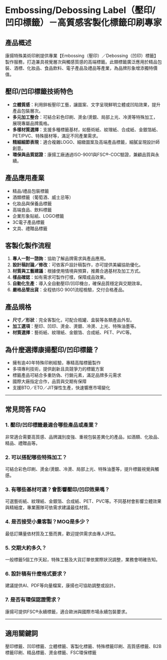 # Embossing/Debossing Label（壓印/凹印標籤）－高質感客製化標籤印刷專家

## 產品概述

康揚特殊美術印刷提供專業【Embossing（壓印）／Debossing（凹印）標籤】製作服務，打造兼具視覺層次與觸感質感的高端標籤。此類標籤廣泛應用於精品包裝、酒標、化妝品、食品飲料、電子產品及禮品等產業，為品牌形象增添獨特價值。

## 壓印/凹印標籤技術特色

- **立體質感**：利用鋅板壓印工藝，讓圖案、文字呈現鮮明立體或凹陷效果，提升產品包裝層次。
- **多元加工整合**：可結合彩色印刷、燙金/燙銀、局部上光、冷燙等特殊加工，展現專屬品牌風格。
- **多樣材質選擇**：支援多種標籤基材，如藝術紙、紋理紙、合成紙、金銀箔紙、PET/PVC、特殊膜材等，滿足不同產業需求。
- **精細細節表現**：適合複雜LOGO、細緻圖案及高端產品標籤，細膩呈現設計師創意。
- **環保與品質認證**：康揚工廠通過ISO-9001與FSC®-COC驗證，兼顧品質與永續。

## 產品應用產業

- 精品/禮品包裝標籤
- 酒類標籤（葡萄酒、威士忌等）
- 化妝品與保養品標籤
- 高端食品、飲料標籤
- 企業形象貼紙、LOGO標籤
- 3C電子產品標籤
- 文具、禮贈品標籤

## 客製化製作流程

1. **專人一對一諮詢**：協助了解品牌需求與產品應用。
2. **設計稿討論／修改**：可依客戶設計稿製作，亦可提供美編協助優化。
3. **材質與工藝建議**：根據使用情境與預算，推薦合適基材及加工方式。
4. **樣品確認**：如有需求可製作打樣，保障成品效果。
5. **自動化生產**：導入全自動壓印/凹印機台，確保品質穩定與交期效率。
6. **嚴格品管出貨**：全程依ISO 9001流程檢驗，交付合格產品。

## 產品規格

- **尺寸／形狀**：完全客製化，可配合瓶罐、盒裝等各類產品外型。
- **加工選項**：壓印、凹印、燙金、燙銀、冷燙、上光、特殊油墨等。
- **材質選擇**：藝術紙、紋理紙、金銀箔、合成紙、PET、PVC等。

## 為什麼選擇康揚壓印/凹印標籤？

- 擁有逾40年特殊印刷經驗，專精高階標籤製作
- 多項專利技術，提供創新且具競爭力的標籤方案
- 標籤產品可結合多重防偽、行銷元素，滿足品牌多元需求
- 國際大廠指定合作，品質與交期有保障
- 支援BTO／ETO／JIT彈性生產，快速響應市場變化

---

## 常見問答 FAQ

### 1. 壓印/凹印標籤最適合哪些產品或產業？
非常適合需要高質感、品牌識別度強、重視包裝差異化的產品，如酒類、化妝品、精品、禮贈品等。

### 2. 可以搭配哪些特殊加工？
可結合彩色印刷、燙金/燙銀、冷燙、局部上光、特殊油墨等，提升標籤視覺與觸感。

### 3. 有哪些基材可選？會影響壓印/凹印效果嗎？
可選藝術紙、紋理紙、金銀箔、合成紙、PET、PVC等。不同基材會影響立體效果與精細度，專業團隊可依需求建議最佳材質。

### 4. 是否接受小量客製？MOQ是多少？
最低訂購量依材質及工藝而異，歡迎提供需求由專人評估。

### 5. 交期大約多久？
一般標籤5個工作天起，特殊工藝及大貨訂單依實際狀況調整，業務會明確告知。

### 6. 設計稿有什麼格式要求？
建議提供AI、PDF等向量檔案，康揚也可協助調整或設計。

### 7. 是否有環保認證需求？
康揚可提供FSC®永續標籤，適合歐洲與國際市場永續包裝要求。

---

## 適用關鍵詞
壓印標籤、凹印標籤、立體標籤、客製化標籤、特殊標籤印刷、高質感標籤、B2B標籤印刷、精品標籤、燙金標籤、FSC環保標籤